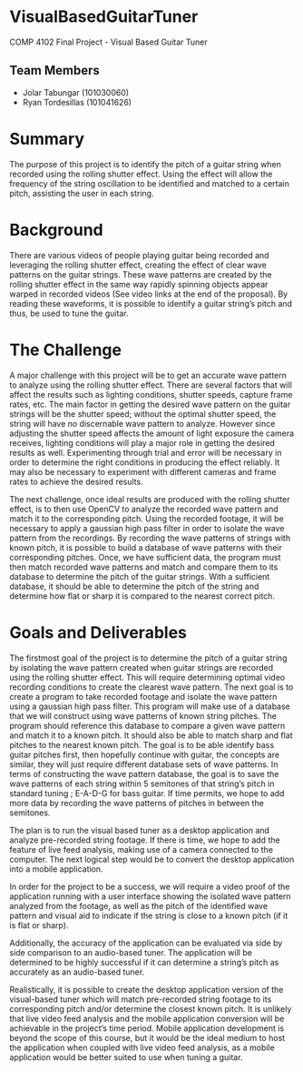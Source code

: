 # VisualBasedGuitarTuner
COMP 4102 Final Project - Visual Based Guitar Tuner

## Team Members 
- Jolar Tabungar (101030060)
- Ryan Tordesillas (101041626)

# Summary
The purpose of this project is to identify the pitch of a guitar string when recorded using the rolling shutter effect. Using the effect will allow the frequency of the string oscillation to be identified and matched to a certain pitch, assisting the user in each string.
# Background
There are various videos of people playing guitar being recorded and leveraging the rolling shutter effect, creating the effect of clear wave patterns on the guitar strings. These wave patterns are created by the rolling shutter effect in the same way rapidly spinning objects appear warped in recorded videos (See video links at the end of the proposal).  By reading these waveforms, it is possible to identify a guitar string’s pitch and thus, be used to tune the guitar. 
# The Challenge
A major challenge with this project will be to get an accurate wave pattern to analyze using the rolling shutter effect. There are several factors that will affect the results such as lighting conditions, shutter speeds, capture frame rates, etc. The main factor in getting the desired wave pattern on the guitar strings will be the shutter speed; without the optimal shutter speed, the string will have no discernable wave pattern to analyze. However since adjusting the shutter speed affects the amount of light exposure the camera receives, lighting conditions will play a major role in getting the desired results as well. Experimenting through trial and error will be necessary in order to determine the right conditions in producing the effect reliably. It may also be necessary to experiment with different cameras and frame rates to achieve the desired results.

The next challenge, once ideal results are produced with the rolling shutter effect, is to then use OpenCV to analyze the recorded wave pattern and match it to the corresponding pitch. Using the recorded footage, it will be necessary to apply a gaussian high pass filter in order to isolate the wave pattern from the recordings. By recording the wave patterns of strings with known pitch, it is possible to build a database of wave patterns with their corresponding pitches. Once, we have sufficient data, the program must then match recorded wave patterns and match and compare them to its database to determine the pitch of the guitar strings. With a sufficient database, it should be able to determine the pitch of the string and determine how flat or sharp it is compared to the nearest correct pitch.


# Goals and Deliverables
The firstmost goal of the project is to determine the pitch of a guitar string by isolating the wave pattern created when guitar strings are recorded using the rolling shutter effect.
This will require determining optimal video recording conditions to create the clearest wave pattern. The next goal is to create a program to take recorded footage and isolate the wave pattern using a gaussian high pass filter. This program will make use of a database that we will construct using wave patterns of known string pitches. The program should reference this database to compare a given wave pattern and match it to a known pitch. It should also be able to match sharp and flat pitches to the nearest known pitch. The goal is to be able identify bass guitar pitches first, then hopefully continue with guitar, the concepts are similar, they will just require different database sets of wave patterns. In terms of constructing the wave pattern database, the goal is to save the wave patterns of each string within 5 semitones of that string’s pitch in standard tuning ; E-A-D-G for bass guitar. If time permits, we hope to add more data by recording the wave patterns of pitches in between the semitones.

The plan is to run the visual based tuner as a desktop application and analyze pre-recorded string footage. If there is time, we hope to add the feature of live feed analysis, making use of a camera connected to the computer. The next logical step would be to convert the desktop application into a mobile application.

In order for the project to be a success, we will require a video proof of the application running with a user interface showing the isolated wave pattern analyzed from the footage, as well as the pitch of the identified wave pattern and visual aid to indicate if the string is close to a known pitch (if it is flat or sharp).

Additionally, the accuracy of the application can be evaluated via side by side comparison to an audio-based tuner. The application will be determined to be highly successful if it can determine a string’s pitch as accurately as an audio-based tuner. 

Realistically, it is possible to create the desktop application version of the visual-based tuner which will match pre-recorded string footage to its corresponding pitch and/or determine the closest known pitch. It is unlikely that live video feed analysis and the mobile application conversion will be achievable in the project’s time period. Mobile application development is beyond the scope of this course, but it would be the ideal medium to host the application when coupled with live video feed analysis, as a mobile application would be better suited to use when tuning a guitar.
